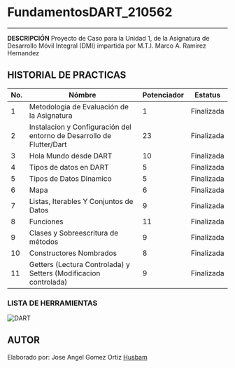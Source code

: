 
# FundamentosDART_210562
----
**DESCRIPCIÓN**
Proyecto de Caso para la Unidad 1, de la Asignatura de Desarrollo Móvil Integral (DMI) impartida por M.T.I. Marco A. Ramirez Hernandez

## HISTORIAL DE PRACTICAS
|No.|Nómbre|Potenciador|Estatus|
|--|--|--|--|
|1|Metodologia de Evaluación de la Asignatura|1|Finalizada|
|2|Instalacion y Configuración del entorno de Desarrollo de Flutter/Dart|23|Finalizada|
|3|Hola Mundo desde DART| 10|Finalizada|
|4|Tipos de datos en DART|5|Finalizada|
|5|Tipos de Datos Dinamico|5|Finalizada|
|6|Mapa|6|Finalizada|
|7|Listas, Iterables Y Conjuntos de Datos|9|Finalizada|
|8|Funciones|11|Finalizada|
|9|Clases y Sobreescritura de métodos|9|Finalizada|
|10|Constructores Nombrados|8|Finalizada|
|11|Getters (Lectura Controlada) y Setters (Modificacion controlada)|9|Finalizada|

### LISTA DE HERRAMIENTAS
![DART](https://img.shields.io/badge/Dart-0175C2?style-for-the-badge&logo=dart&logoColor=white)

## AUTOR
Elaborado por: Jose Angel Gomez Ortiz [Husbam](https://github.com/Husbam)

